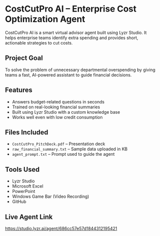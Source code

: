 # CostCutPro AI – Enterprise Cost Optimization Agent

CostCutPro AI is a smart virtual advisor agent built using Lyzr Studio. It helps enterprise teams identify extra spending and provides short, actionable strategies to cut costs.

## Project Goal
To solve the problem of unnecessary departmental overspending by giving teams a fast, AI-powered assistant to guide financial decisions.

## Features
- Answers budget-related questions in seconds
- Trained on real-looking financial summaries
- Built using Lyzr Studio with a custom knowledge base
- Works well even with low credit consumption

##  Files Included
- `CostCutPro_PitchDeck.pdf` – Presentation deck
- `raw_financial_summary.txt` – Sample data uploaded in KB
- `agent_prompt.txt` – Prompt used to guide the agent
  
##  Tools Used
- Lyzr Studio  
- Microsoft Excel  
- PowerPoint  
- Windows Game Bar (Video Recording)  
- GitHub  

##  Live Agent Link
https://studio.lyzr.ai/agent/686cc57e57d1844312195421

